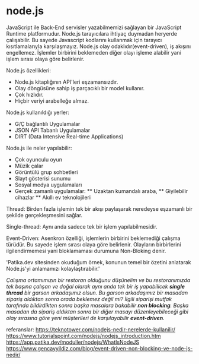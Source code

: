 # node.js

JavaScript ile Back-End servisler yazabilmemizi sağlayan bir JavaScript Runtime platformudur.
Node.js tarayıcılara ihtiyaç duymadan heryerde çalışabilir. Bu sayede Javascript kodlarını kullanmak için tarayıcı kısıtlamalarıyla karşılaşmayız.
Node.js olay odaklıdır(event-driven), iş akışını engellemez. İşlemler birbirini beklemeden diğer olayı işleme alabilir yani işlem sırası olaya göre belirlenir.

Node.js özellikleri:
* Node.js kitaplığının API'leri eşzamansızdır.
* Olay döngüsüne sahip iş parçacıklı bir model kullanır.
* Çok hızlıdır.
* Hiçbir veriyi arabelleğe almaz.

Node.js kullanıldığı yerler:
* G/Ç bağlantılı Uygulamalar
* JSON API Tabanlı Uygulamalar
* DIRT (Data Intensive Real-time Applications)

Node.js ile neler yapılabilir:
* Çok oyunculu oyun
* Müzik çalar
* Görüntülü grup sohbetleri
* Slayt gösterisi sunumu
* Sosyal medya uygulamaları
* Gerçek zamanlı uygulamalar:
  ** Uzaktan kumandalı araba,
  ** Giyilebilir cihazlar
  ** Akıllı ev teknolojileri
  
 Thread: Birden fazla işlemin tek bir akışı paylaşarak neredeyse eşzamanlı bir şekilde gerçekleşmesini sağlar.
 
 Single-thread: Aynı anda sadece tek bir işlem yapılabilmesidir. 
 
 Event-Driven: Asenkron özelliği, işlemlerin birbirini beklemediği çalışma türüdür. Bu sayede işlem sırası olaya göre belirlenir. Olayların birbirlerini ilgilendirmemesi yani bloklamaması durumuna Non-Bloking denir.
  
  'Patika.dev sitesinden okuduğum örnek, konunun temel bir özetini anlatarak Node.js'yi anlamamızı kolaylaştırabilir.'
  
  _Çalışma ortamımızın bir restoran olduğunu düşünelim ve bu restoranımızda tek başına çalışan ve doğal olarak aynı anda tek bir iş yapabilicek **single thread** bir garson arkadaşımız olsun. Bu garson arkadaşımız bir masadan sipariş aldıktan sonra orada beklemez değil mi? İlgili siparişi mutfak tarafında bildirdikten sonra başka masalara bakabilir **non blocking**. Başka masadan da sipariş aldıktan sonra bir diğer masayı düzenleyebileceği gibi olay sırasına göre yeni müşterileri de karşılayabilir **event-driven**._


referanslar:
https://teknotower.com/nodejs-nedir-nerelerde-kullanilir/
https://www.tutorialspoint.com/nodejs/nodejs_introduction.htm
https://app.patika.dev/moduller/nodejs/WhatIsNodeJS
https://www.gencayyildiz.com/blog/event-driven-non-blocking-ve-node-js-nedir/
